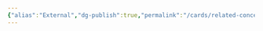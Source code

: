 ```yaml
---
{"alias":"External","dg-publish":true,"permalink":"/cards/related-concepts-and-theories/extern/","dgPassFrontmatter":true,"created":"2023-01-19T14:39:59.877+01:00","updated":"2023-01-19T14:40:55.027+01:00"}
---
```


